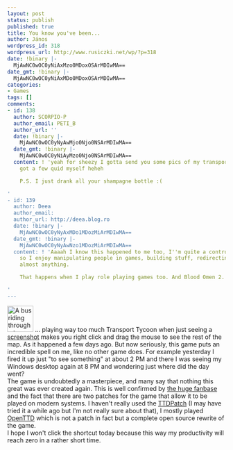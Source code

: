 ```yaml
---
layout: post
status: publish
published: true
title: You know you've been...
author: János
wordpress_id: 318
wordpress_url: http://www.rusiczki.net/wp/?p=318
date: !binary |-
  MjAwNC0wOC0yNiAxMzo0MDoxOSArMDIwMA==
date_gmt: !binary |-
  MjAwNC0wOC0yNiAxMDo0MDoxOSArMDIwMA==
categories:
- Games
tags: []
comments:
- id: 138
  author: SCORPIO-P
  author_email: PETI_B
  author_url: ''
  date: !binary |-
    MjAwNC0wOC0yNyAwMjo0Njo0NSArMDIwMA==
  date_gmt: !binary |-
    MjAwNC0wOC0yNiAyMzo0Njo0NSArMDIwMA==
  content: ! 'yeah for sheezy I gotta send you some pics of my transport empire I
    got a few quid myself heheh

    P.S. I just drank all your shampagne bottle :(

'
- id: 139
  author: Deea
  author_email: 
  author_url: http://deea.blog.ro
  date: !binary |-
    MjAwNC0wOC0yNyAxMDo1MDozMiArMDIwMA==
  date_gmt: !binary |-
    MjAwNC0wOC0yNyAwNzo1MDozMiArMDIwMA==
  content: ! 'Aaaah I know this happened to me too, I''m quite a control freak sometimes
    so I enjoy manipulating people in games, building stuff, redirecting traffic,
    almost anything.

    That happens when I play role playing games too. And Blood Omen 2. :)

'
---
```

<p><img src="http://www.rusiczki.net/blog/blogpics/openttd_kitsch_transports_26th_april_2006-thumb.gif" width="60" height="60" border="0" alt="A bus riding through a town in Transport Tycoon" class="postimage" /> ... playing way too much Transport Tycoon when just seeing a <a href="http://www.rusiczki.net/blog/blogpics/openttd_kitsch_transports_26th_april_2006.php" onclick="window.open('http://www.rusiczki.net/blog/blogpics/openttd_kitsch_transports_26th_april_2006.php','popup','width=1024,height=768,scrollbars=no,resizable=no,toolbar=no,directories=no,location=no,menubar=no,status=no,left=0,top=0'); return false">screenshot</a> makes you right click and drag the mouse to see the rest of the map. As it happened a few days ago. But now seriously, this game puts an incredible spell on me, like no other game does. For example yesterday I fired it up just "to see something" at about 2 PM and there I was seeing my Windows desktop again at 8 PM and wondering just where did the day went?<br />
The game is undoubtedly a masterpiece, and many say that nothing this great was ever created again. This is well confirmed by <a href="http://www.tt-forums.net/index.php" title="Transport Tycoon Forums">the huge fanbase</a> and the fact that there are two patches for the game that allow it to be played on modern systems. I haven't really used the <a href="http://www.ttdpatch.net/">TTDPatch</a> (I may have tried it a while ago but I'm not really sure about that), I mostly played <a href="http://www.openttd.com">OpenTTD</a> which is not a patch in fact but a complete open source rewrite of the game.<br />
I hope I won't click the shortcut today because this way my productivity will reach zero in a rather short time.</p>
